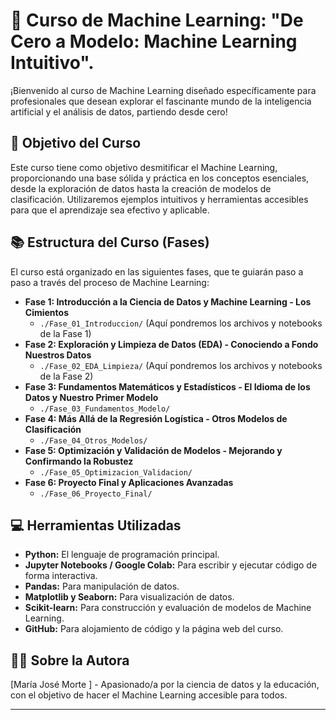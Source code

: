 # 🚀 Curso de Machine Learning: **"De Cero a Modelo: Machine Learning Intuitivo"**.

¡Bienvenido al curso de Machine Learning diseñado específicamente para profesionales que desean explorar el fascinante mundo de la inteligencia artificial y el análisis de datos, partiendo desde cero!

## 🎯 Objetivo del Curso

Este curso tiene como objetivo desmitificar el Machine Learning, proporcionando una base sólida y práctica en los conceptos esenciales, desde la exploración de datos hasta la creación de modelos de clasificación. Utilizaremos ejemplos intuitivos y herramientas accesibles para que el aprendizaje sea efectivo y aplicable.

## 📚 Estructura del Curso (Fases)

El curso está organizado en las siguientes fases, que te guiarán paso a paso a través del proceso de Machine Learning:

* **Fase 1: Introducción a la Ciencia de Datos y Machine Learning - Los Cimientos**
    * `./Fase_01_Introduccion/` (Aquí pondremos los archivos y notebooks de la Fase 1)
* **Fase 2: Exploración y Limpieza de Datos (EDA) - Conociendo a Fondo Nuestros Datos**
    * `./Fase_02_EDA_Limpieza/` (Aquí pondremos los archivos y notebooks de la Fase 2)
* **Fase 3: Fundamentos Matemáticos y Estadísticos - El Idioma de los Datos y Nuestro Primer Modelo**
    * `./Fase_03_Fundamentos_Modelo/`
* **Fase 4: Más Allá de la Regresión Logística - Otros Modelos de Clasificación**
    * `./Fase_04_Otros_Modelos/`
* **Fase 5: Optimización y Validación de Modelos - Mejorando y Confirmando la Robustez**
    * `./Fase_05_Optimizacion_Validacion/`
* **Fase 6: Proyecto Final y Aplicaciones Avanzadas**
    * `./Fase_06_Proyecto_Final/`

## 💻 Herramientas Utilizadas

* **Python:** El lenguaje de programación principal.
* **Jupyter Notebooks / Google Colab:** Para escribir y ejecutar código de forma interactiva.
* **Pandas:** Para manipulación de datos.
* **Matplotlib y Seaborn:** Para visualización de datos.
* **Scikit-learn:** Para construcción y evaluación de modelos de Machine Learning.
* **GitHub:** Para alojamiento de código y la página web del curso.

## 👩‍🏫 Sobre la Autora

[María José Morte ] - Apasionado/a por la ciencia de datos y la educación, con el objetivo de hacer el Machine Learning accesible para todos.

---

